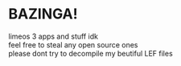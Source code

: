 # BAZINGA!
limeos 3 apps and stuff idk  
feel free to steal any open source ones  
please dont try to decompile my beutiful LEF files  
